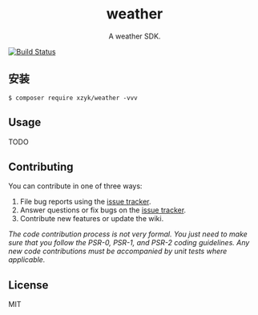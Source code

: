 <h1 align="center"> weather </h1>

<p align="center"> A weather SDK.</p>

[![Build Status](https://travis-ci.org/xzyk/weather.svg?branch=master)](https://travis-ci.org/xzyk/weather)

## 安装

```shell
$ composer require xzyk/weather -vvv
```

## Usage

TODO

## Contributing

You can contribute in one of three ways:

1. File bug reports using the [issue tracker](https://github.com/xzyk/weather/issues).
2. Answer questions or fix bugs on the [issue tracker](https://github.com/xzyk/weather/issues).
3. Contribute new features or update the wiki.

_The code contribution process is not very formal. You just need to make sure that you follow the PSR-0, PSR-1, and PSR-2 coding guidelines. Any new code contributions must be accompanied by unit tests where applicable._

## License

MIT